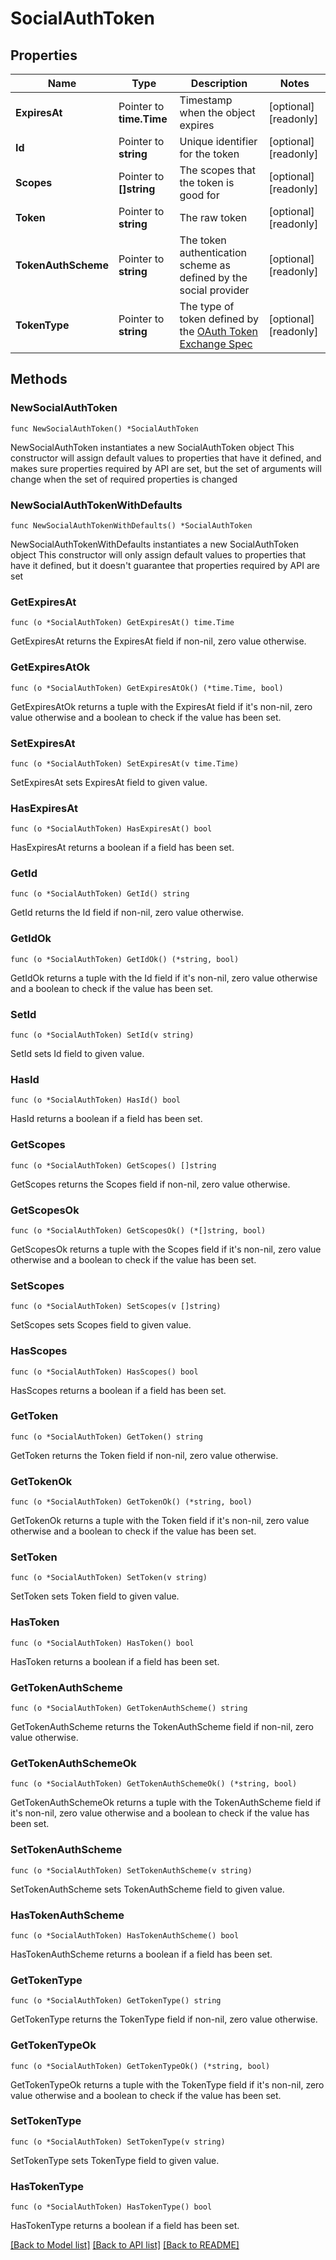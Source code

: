 # SocialAuthToken

## Properties

Name | Type | Description | Notes
------------ | ------------- | ------------- | -------------
**ExpiresAt** | Pointer to **time.Time** | Timestamp when the object expires | [optional] [readonly] 
**Id** | Pointer to **string** | Unique identifier for the token | [optional] [readonly] 
**Scopes** | Pointer to **[]string** | The scopes that the token is good for | [optional] [readonly] 
**Token** | Pointer to **string** | The raw token | [optional] [readonly] 
**TokenAuthScheme** | Pointer to **string** | The token authentication scheme as defined by the social provider | [optional] [readonly] 
**TokenType** | Pointer to **string** | The type of token defined by the [OAuth Token Exchange Spec](https://tools.ietf.org/html/draft-ietf-oauth-token-exchange-07#section-3) | [optional] [readonly] 

## Methods

### NewSocialAuthToken

`func NewSocialAuthToken() *SocialAuthToken`

NewSocialAuthToken instantiates a new SocialAuthToken object
This constructor will assign default values to properties that have it defined,
and makes sure properties required by API are set, but the set of arguments
will change when the set of required properties is changed

### NewSocialAuthTokenWithDefaults

`func NewSocialAuthTokenWithDefaults() *SocialAuthToken`

NewSocialAuthTokenWithDefaults instantiates a new SocialAuthToken object
This constructor will only assign default values to properties that have it defined,
but it doesn't guarantee that properties required by API are set

### GetExpiresAt

`func (o *SocialAuthToken) GetExpiresAt() time.Time`

GetExpiresAt returns the ExpiresAt field if non-nil, zero value otherwise.

### GetExpiresAtOk

`func (o *SocialAuthToken) GetExpiresAtOk() (*time.Time, bool)`

GetExpiresAtOk returns a tuple with the ExpiresAt field if it's non-nil, zero value otherwise
and a boolean to check if the value has been set.

### SetExpiresAt

`func (o *SocialAuthToken) SetExpiresAt(v time.Time)`

SetExpiresAt sets ExpiresAt field to given value.

### HasExpiresAt

`func (o *SocialAuthToken) HasExpiresAt() bool`

HasExpiresAt returns a boolean if a field has been set.

### GetId

`func (o *SocialAuthToken) GetId() string`

GetId returns the Id field if non-nil, zero value otherwise.

### GetIdOk

`func (o *SocialAuthToken) GetIdOk() (*string, bool)`

GetIdOk returns a tuple with the Id field if it's non-nil, zero value otherwise
and a boolean to check if the value has been set.

### SetId

`func (o *SocialAuthToken) SetId(v string)`

SetId sets Id field to given value.

### HasId

`func (o *SocialAuthToken) HasId() bool`

HasId returns a boolean if a field has been set.

### GetScopes

`func (o *SocialAuthToken) GetScopes() []string`

GetScopes returns the Scopes field if non-nil, zero value otherwise.

### GetScopesOk

`func (o *SocialAuthToken) GetScopesOk() (*[]string, bool)`

GetScopesOk returns a tuple with the Scopes field if it's non-nil, zero value otherwise
and a boolean to check if the value has been set.

### SetScopes

`func (o *SocialAuthToken) SetScopes(v []string)`

SetScopes sets Scopes field to given value.

### HasScopes

`func (o *SocialAuthToken) HasScopes() bool`

HasScopes returns a boolean if a field has been set.

### GetToken

`func (o *SocialAuthToken) GetToken() string`

GetToken returns the Token field if non-nil, zero value otherwise.

### GetTokenOk

`func (o *SocialAuthToken) GetTokenOk() (*string, bool)`

GetTokenOk returns a tuple with the Token field if it's non-nil, zero value otherwise
and a boolean to check if the value has been set.

### SetToken

`func (o *SocialAuthToken) SetToken(v string)`

SetToken sets Token field to given value.

### HasToken

`func (o *SocialAuthToken) HasToken() bool`

HasToken returns a boolean if a field has been set.

### GetTokenAuthScheme

`func (o *SocialAuthToken) GetTokenAuthScheme() string`

GetTokenAuthScheme returns the TokenAuthScheme field if non-nil, zero value otherwise.

### GetTokenAuthSchemeOk

`func (o *SocialAuthToken) GetTokenAuthSchemeOk() (*string, bool)`

GetTokenAuthSchemeOk returns a tuple with the TokenAuthScheme field if it's non-nil, zero value otherwise
and a boolean to check if the value has been set.

### SetTokenAuthScheme

`func (o *SocialAuthToken) SetTokenAuthScheme(v string)`

SetTokenAuthScheme sets TokenAuthScheme field to given value.

### HasTokenAuthScheme

`func (o *SocialAuthToken) HasTokenAuthScheme() bool`

HasTokenAuthScheme returns a boolean if a field has been set.

### GetTokenType

`func (o *SocialAuthToken) GetTokenType() string`

GetTokenType returns the TokenType field if non-nil, zero value otherwise.

### GetTokenTypeOk

`func (o *SocialAuthToken) GetTokenTypeOk() (*string, bool)`

GetTokenTypeOk returns a tuple with the TokenType field if it's non-nil, zero value otherwise
and a boolean to check if the value has been set.

### SetTokenType

`func (o *SocialAuthToken) SetTokenType(v string)`

SetTokenType sets TokenType field to given value.

### HasTokenType

`func (o *SocialAuthToken) HasTokenType() bool`

HasTokenType returns a boolean if a field has been set.


[[Back to Model list]](../README.md#documentation-for-models) [[Back to API list]](../README.md#documentation-for-api-endpoints) [[Back to README]](../README.md)


